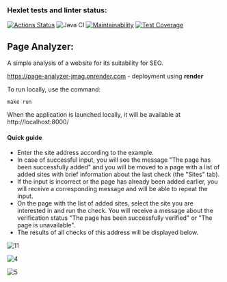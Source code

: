 ### Hexlet tests and linter status:
[![Actions Status](https://github.com/a-oselkov/java-project-72/workflows/hexlet-check/badge.svg)](https://github.com/a-oselkov/java-project-72/actions)
![Java CI](https://github.com/a-oselkov/java-project-72/workflows/Java%20CI/badge.svg)
[![Maintainability](https://api.codeclimate.com/v1/badges/72d59884714fb7eea045/maintainability)](https://codeclimate.com/github/a-oselkov/java-project-72/maintainability)
[![Test Coverage](https://api.codeclimate.com/v1/badges/72d59884714fb7eea045/test_coverage)](https://codeclimate.com/github/a-oselkov/java-project-72/test_coverage)


## Page Analyzer:
A simple analysis of a website for its suitability for SEO.

https://page-analyzer-jmag.onrender.com - deployment using **render**

To run locally, use the command:
```
make run
```
When the application is launched locally, it will be available at http://localhost:8000/

#### Quick guide
 - Enter the site address according to the example.
 - In case of successful input, you will see the message "The page has been successfully added" and you will be moved to a page with a list of added sites with brief information about the last check (the "Sites" tab).
 - If the input is incorrect or the page has already been added earlier, you will receive a corresponding message and will be able to repeat the input.
 - On the page with the list of added sites, select the site you are interested in and run the check. You will receive a message about the verification status "The page has been successfully verified" or "The page is unavailable".
 - The results of all checks of this address will be displayed below.

 ![11](https://user-images.githubusercontent.com/122821639/236706891-af333a09-8ba3-42bf-900d-c82b462cefa8.png)
 
 ![4](https://user-images.githubusercontent.com/122821639/236706193-e978d48f-04c9-4372-a998-f9b6b19e3500.png)
 
 ![5](https://user-images.githubusercontent.com/122821639/236706339-225b1e55-1f21-4fea-af53-2982a22d71db.png)
